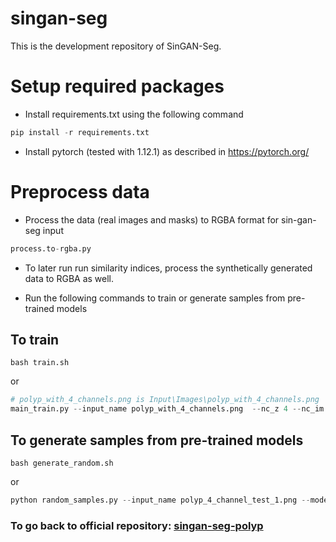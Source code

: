 # singan-seg
This is the development repository of SinGAN-Seg.

# Setup required packages

- Install requirements.txt using the following command
````python
pip install -r requirements.txt
````
- Install pytorch (tested with 1.12.1) as described in https://pytorch.org/

# Preprocess data
- Process the data (real images and masks) to RGBA format for sin-gan-seg input
````python
process.to-rgba.py
````
- To later run run similarity indices, process the synthetically generated data to RGBA as well.

- Run the following commands to train or generate samples from pre-trained models

## To train

```
bash train.sh
```
or

````python
# polyp_with_4_channels.png is Input\Images\polyp_with_4_channels.png
main_train.py --input_name polyp_with_4_channels.png  --nc_z 4 --nc_im 4 --gpu_id 0 
````

## To generate samples from pre-trained models
```
bash generate_random.sh

```
or

```python
python random_samples.py --input_name polyp_4_channel_test_1.png --mode random_samples --gen_start_scale 0 --nc_z 4 --nc_im 4
```

### To go back to official repository: [singan-seg-polyp](https://github.com/vlbthambawita/singan-seg-polyp)
